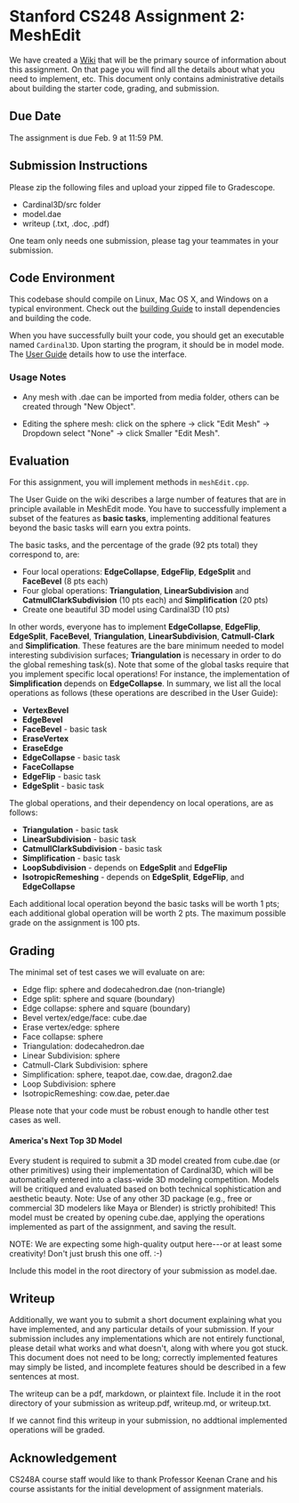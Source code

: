 # Stanford CS248 Assignment 2: MeshEdit

We have created a [Wiki](https://stanford-cs248.github.io/Cardinal3D/) that will be the primary source of information about this assignment. On that page you will find all the details about what you need to implement, etc. This document only contains administrative details about building the starter code, grading, and submission.

## Due Date

The assignment is due Feb. 9 at 11:59 PM.

## Submission Instructions
Please zip the following files and upload your zipped file to Gradescope.

* Cardinal3D/src folder
* model.dae
* writeup (.txt, .doc, .pdf)

One team only needs one submission, please tag your teammates in your submission.

## Code Environment

This codebase should compile on Linux, Mac OS X, and Windows on a typical environment. Check out the [building Guide](https://stanford-cs248.github.io/Cardinal3D/build/) to install dependencies and building the code. 

When you have successfully built your code, you should get an executable named `Cardinal3D`. Upon starting the program, it should be in model mode. The [User Guide](https://stanford-cs248.github.io/Cardinal3D/guide/) details how to use the interface. 

### Usage Notes
* Any mesh with .dae can be imported from media folder, others can be created through "New Object".

* Editing the sphere mesh: click on the sphere -> click "Edit Mesh" -> Dropdown select "None" -> click Smaller "Edit Mesh".


## Evaluation
For this assignment, you will implement methods in `meshEdit.cpp`.

The User Guide on the wiki describes a large number of features that are in principle available in MeshEdit mode. You have to successfully implement a subset of the features as __basic tasks__, implementing additional features beyond the basic tasks will earn you extra points.

The basic tasks, and the percentage of the grade (92 pts total) they correspond to, are:

* Four local operations: **EdgeCollapse**, **EdgeFlip**, **EdgeSplit** and **FaceBevel** (8 pts each)
* Four global operations: **Triangulation**, **LinearSubdivision** and **CatmullClarkSubdivision** (10 pts each) and **Simplification** (20 pts)
* Create one beautiful 3D model using Cardinal3D (10 pts)

In other words, everyone has to implement **EdgeCollapse**, **EdgeFlip**, **EdgeSplit**, **FaceBevel**, **Triangulation**, **LinearSubdivision**, **Catmull-Clark** and **Simplification**. These features are the bare minimum needed to model interesting subdivision surfaces; **Triangulation** is necessary in order to do the global remeshing task(s). Note that some of the global tasks require that you implement specific local operations! For instance, the implementation of **Simplification** depends on **EdgeCollapse**. In summary, we list all the local operations as follows (these operations are described in the User Guide):

* **VertexBevel**
* **EdgeBevel**
* **FaceBevel** - basic task
* **EraseVertex**
* **EraseEdge**
* **EdgeCollapse** - basic task
* **FaceCollapse**
* **EdgeFlip** - basic task
* **EdgeSplit** - basic task

The global operations, and their dependency on local operations, are as follows:

* **Triangulation** - basic task
* **LinearSubdivision** - basic task
* **CatmullClarkSubdivision** - basic task
* **Simplification** - basic task
* **LoopSubdivision** - depends on **EdgeSplit** and **EdgeFlip**
* **IsotropicRemeshing** - depends on **EdgeSplit**, **EdgeFlip**, and **EdgeCollapse**

Each additional local operation beyond the basic tasks will be worth 1 pts; each additional global operation will be worth 2 pts. The maximum possible grade on the assignment is 100 pts.

## Grading

The minimal set of test cases we will evaluate on are:

* Edge flip: sphere and dodecahedron.dae (non-triangle)
* Edge split: sphere and square (boundary)
* Edge collapse: sphere and square (boundary)
* Bevel vertex/edge/face: cube.dae
* Erase vertex/edge: sphere
* Face collapse: sphere
* Triangulation: dodecahedron.dae
* Linear Subdivision: sphere
* Catmull-Clark Subdivision: sphere
* Simplification: sphere, teapot.dae, cow.dae, dragon2.dae
* Loop Subdivision: sphere
* IsotropicRemeshing: cow.dae, peter.dae

Please note that your code must be robust enough to handle other test cases as well.

#### America's Next Top 3D Model

Every student is required to submit a 3D model created from cube.dae (or other primitives) using their implementation of Cardinal3D, which will be automatically entered into a class-wide 3D modeling competition. Models will be critiqued and evaluated based on both technical sophistication and aesthetic beauty. Note: Use of any other 3D package (e.g., free or commercial 3D modelers like Maya or Blender) is strictly prohibited! This model must be created by opening cube.dae, applying the operations implemented as part of the assignment, and saving the result.

NOTE: We are expecting some high-quality output here---or at least some creativity! Don't just brush this one off. :-)

Include this model in the root directory of your submission as model.dae.

## Writeup

Additionally, we want you to submit a short document explaining what you have implemented, and any particular details of your submission. If your submission includes any implementations which are not entirely functional, please detail what works and what doesn't, along with where you got stuck. This document does not need to be long; correctly implemented features may simply be listed, and incomplete features should be described in a few sentences at most.

The writeup can be a pdf, markdown, or plaintext file. Include it in the root directory of your submission as writeup.pdf, writeup.md, or writeup.txt.

If we cannot find this writeup in your submission, no addtional implemented operations will be graded.

## Acknowledgement

CS248A course staff would like to thank Professor Keenan Crane and his course assistants for the initial development of assignment materials.
